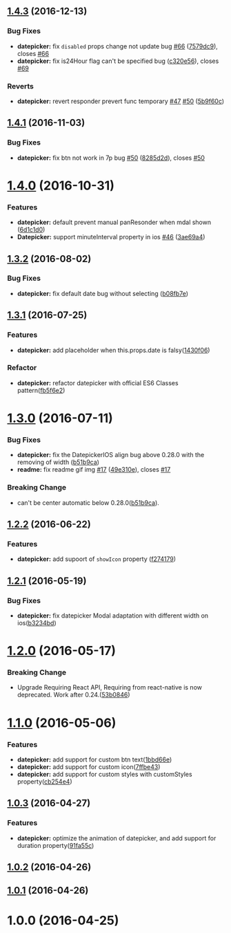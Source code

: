 <a name="1.4.3"></a>
## [1.4.3](https://github.com/xgfe/react-native-datepicker/compare/v1.4.1...v1.4.3) (2016-12-13)


### Bug Fixes

* **datepicker:** fix `disabled` props change not update bug [#66](https://github.com/xgfe/react-native-datepicker/issues/66) ([7579dc9](https://github.com/xgfe/react-native-datepicker/commit/7579dc9)), closes [#66](https://github.com/xgfe/react-native-datepicker/issues/66)
* **datepicker:** fix is24Hour flag can't be specified bug ([c320e56](https://github.com/xgfe/react-native-datepicker/commit/c320e56)), closes [#69](https://github.com/xgfe/react-native-datepicker/issues/69)


### Reverts

* **datepicker:** revert responder prevert func temporary [#47](https://github.com/xgfe/react-native-datepicker/issues/47) [#50](https://github.com/xgfe/react-native-datepicker/issues/50) ([5b9f60c](https://github.com/xgfe/react-native-datepicker/commit/5b9f60c))



<a name="1.4.1"></a>
## [1.4.1](https://github.com/xgfe/react-native-datepicker/compare/v1.4.0...v1.4.1) (2016-11-03)


### Bug Fixes

* **datepicker:** fix btn not work in 7p bug [#50](https://github.com/xgfe/react-native-datepicker/issues/50) ([8285d2d](https://github.com/xgfe/react-native-datepicker/commit/8285d2d)), closes [#50](https://github.com/xgfe/react-native-datepicker/issues/50)



<a name="1.4.0"></a>
# [1.4.0](https://github.com/xgfe/react-native-datepicker/compare/v1.3.2...v1.4.0) (2016-10-31)


### Features

* **datepicker:** default prevent manual panResonder when mdal shown ([6d1c1d0](https://github.com/xgfe/react-native-datepicker/commit/6d1c1d0))
* **Datepicker:** support minuteInterval property in ios [#46](https://github.com/xgfe/react-native-datepicker/issues/46) ([3ae69a4](https://github.com/xgfe/react-native-datepicker/commit/3ae69a4))



<a name="1.3.2"></a>
## [1.3.2](https://github.com/xgfe/react-native-datepicker/compare/v1.3.1...v1.3.2) (2016-08-02)


### Bug Fixes

* **datepicker:** fix default date bug without selecting ([b08fb7e](https://github.com/xgfe/react-native-datepicker/commit/b08fb7e))



<a name="1.3.1"></a>
## [1.3.1](https://github.com/xgfe/react-native-datepicker/compare/v1.3.0...v1.3.1) (2016-07-25)


### Features

* **datepicker:** add placeholder when this.props.date is falsy([1430f06](https://github.com/xgfe/react-native-datepicker/commit/1430f06906906d408217bae8183395969f3cf51f))

### Refactor

* **datepicker:** refactor datepicker with official ES6 Classes pattern([fb5f6e2](https://github.com/xgfe/react-native-datepicker/commit/fb5f6e2))

<a name="1.3.0"></a>
# [1.3.0](https://github.com/xgfe/react-native-datepicker/compare/v1.2.2...v1.3.0) (2016-07-11)


### Bug Fixes

* **datepicker:** fix the DatepickerIOS align bug above 0.28.0 with the removing of width ([b51b9ca](https://github.com/xgfe/react-native-datepicker/commit/b51b9ca))
* **readme:** fix readme gif img   [#17](https://github.com/xgfe/react-native-datepicker/issues/17) ([49e310e](https://github.com/xgfe/react-native-datepicker/commit/49e310e)), closes [#17](https://github.com/xgfe/react-native-datepicker/issues/17)

### Breaking Change

* can't be center automatic below 0.28.0([b51b9ca](https://github.com/xgfe/react-native-datepicker/commit/b51b9ca)).

<a name="1.2.2"></a>
## [1.2.2](https://github.com/xgfe/react-native-datepicker/compare/v1.2.1...v1.2.2) (2016-06-22)


### Features

* **datepicker:** add supoort of `showIcon` property ([f274179](https://github.com/xgfe/react-native-datepicker/commit/f274179))



<a name="1.2.1"></a>
## [1.2.1](https://github.com/xgfe/react-native-datepicker/compare/v1.2.0...v1.2.1) (2016-05-19)


### Bug Fixes

* **datepicker:** fix datepicker Modal adaptation with different width on ios([b3234bd](https://github.com/xgfe/react-native-datepicker/commit/b3234bd))



<a name="1.2.0"></a>
# [1.2.0](https://github.com/xgfe/react-native-datepicker/compare/v1.1.0...v1.2.0) (2016-05-17)

### Breaking Change

* Upgrade Requiring React API, Requiring from react-native is now deprecated. Work after 0.24.([53b0846](https://github.com/xgfe/react-native-datepicker/commit/53b0846))

<a name="1.1.0"></a>
# [1.1.0](https://github.com/xgfe/react-native-datepicker/compare/v1.0.3...v1.1.0) (2016-05-06)


### Features

* **datepicker:** add support for custom btn text([1bbd66e](https://github.com/xgfe/react-native-datepicker/commit/1bbd66e))
* **datepicker:** add support for custom icon([7ffbe43](https://github.com/xgfe/react-native-datepicker/commit/7ffbe43))
* **datepicker:** add support for custom styles with customStyles property([cb254e4](https://github.com/xgfe/react-native-datepicker/commit/cb254e4))



<a name="1.0.3"></a>
## [1.0.3](https://github.com/xgfe/react-native-datepicker/compare/v1.0.2...v1.0.3) (2016-04-27)


### Features

* **datepicker:** optimize the animation of datepicker, and add support for duration property([91fa55c](https://github.com/xgfe/react-native-datepicker/commit/91fa55c))



<a name="1.0.2"></a>
## [1.0.2](https://github.com/xgfe/react-native-datepicker/compare/v1.0.1...v1.0.2) (2016-04-26)



<a name="1.0.1"></a>
## [1.0.1](https://github.com/xgfe/react-native-datepicker/compare/v1.0.0...v1.0.1) (2016-04-26)



<a name="1.0.0"></a>
# 1.0.0 (2016-04-25)



